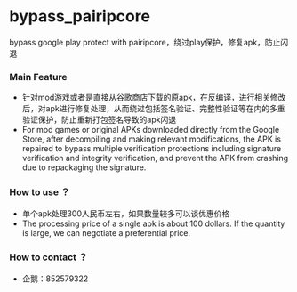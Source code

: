 # bypass_pairipcore
bypass google play protect with pairipcore，绕过play保护，修复apk，防止闪退

### Main Feature

* 针对mod游戏或者是直接从谷歌商店下载的原apk，在反编译，进行相关修改后，对apk进行修复处理，从而绕过包括签名验证、完整性验证等在内的多重验证保护，防止重新打包签名导致的apk闪退
* For mod games or original APKs downloaded directly from the Google Store, after decompiling and making relevant modifications, the APK is repaired to bypass multiple verification protections including signature verification and integrity verification, and prevent the APK from crashing due to repackaging the signature.

### How to use ？

* 单个apk处理300人民币左右，如果数量较多可以谈优惠价格
* The processing price of a single apk is about 100 dollars. If the quantity is large, we can negotiate a preferential price.

### How to contact ？

* 企鹅：852579322
